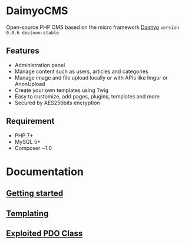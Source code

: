 # DaimyoCMS
Open-source PHP CMS based on the micro framework [Daimyo](https://github.com/SundownDEV/Daimyo) ```version 0.0.6 dev|non-stable```

## Features
* Administration panel
* Manage content such as users, articles and categories
* Manage image and file upload locally or with APIs like Imgur or AnonUpload
* Create your own templates using Twig
* Easy to customize, add pages, plugins, templates and more
* Secured by AES256bits encryption

## Requirement
* PHP 7+
* MySQL 5+
* Composer ~1.0

# Documentation
## [Getting started](https://github.com/SundownDEV/DaimyoCMS/blob/master/docs/GetStarted.md)
## [Templating](https://github.com/SundownDEV/DaimyoCMS/blob/master/docs/Templating.md)
## [Exploited PDO Class](https://github.com/SundownDEV/DaimyoCMS/blob/master/docs/PDOClass.md)